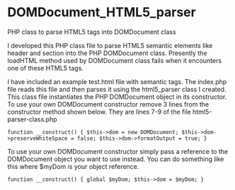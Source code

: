 # DOMDocument_HTML5_parser
PHP class to parse HTML5 tags into DOMDocument class

I developed this PHP class file  to parse HTML5 semantic elements like header and section into the PHP DOMDocument class. Presently the loadHTML method used by DOMDocument class fails when it encounters one of these HTML5 tags.

I have included an example test.html file with semantic tags. The index.php file reads this file and then parses it using the  html5_parser class I created. This class file instantiates the PHP DOMDocument object in its constructor. To use your own DOMDocument constructor remove 3 lines from the constructor method shown below. They are lines 7-9 of the file  html5-parser-class.php

  `function __construct() {
    $this->dom = new DOMDocument;
    $this->dom->preserveWhiteSpace = false;
    $this->dom->formatOutput = true;
  }`

To use your own DOMDocument constructor simply pass a reference to the DOMDocument object you want to use instead. You can do something like this where $myDom is your object reference.  
  
 ` function __construct() {
    global $myDom;
    $this->dom = $myDom;
  }
`
